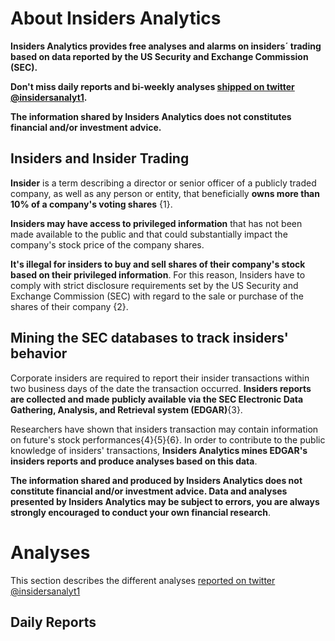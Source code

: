 # **About Insiders Analytics**

**Insiders Analytics provides free analyses and alarms on insiders´ trading based on data reported by the US Security and Exchange Commission (SEC).**

**Don't miss daily reports and bi-weekly analyses [shipped on twitter @insidersanalyt1](https://twitter.com/insidersanalyt1).**

**The information shared by Insiders Analytics does not constitutes financial and/or investment advice.**

## Insiders and Insider Trading

**Insider** is a term describing a director or senior officer of a publicly traded company, as well as any person or entity, that beneficially **owns more than 10% of a company's voting shares** {1}. 

**Insiders may have access to privileged information** that has not been made available to the public and that could substantially impact the company's stock price of the company shares. 

**It's illegal for insiders to buy and sell shares of their company's stock based on their privileged information**. For this reason, Insiders have to comply with strict disclosure requirements set by the US Security and Exchange Commission (SEC) with regard to the sale or purchase of the shares of their company {2}. 

## Mining the SEC databases to track insiders' behavior 

Corporate insiders are required to report their insider transactions within two business days of the date the transaction occurred. **Insiders reports are collected and made publicly available via the SEC Electronic Data Gathering, Analysis, and Retrieval system (EDGAR)**{3}.

Researchers have shown that insiders transaction may contain information on future's stock performances{4}{5}{6}. In order to contribute to the public knowledge of insiders' transactions, **Insiders Analytics mines EDGAR's insiders reports and produce analyses based on this data**.

**The information shared and produced by Insiders Analytics does not constitute financial and/or investment advice. Data and analyses presented by Insiders Analytics may be subject to errors, you are always strongly encouraged to conduct your own financial research**.

# Analyses

This section describes the different analyses [reported on twitter @insidersanalyt1](https://twitter.com/insidersanalyt1)

## Daily Reports


